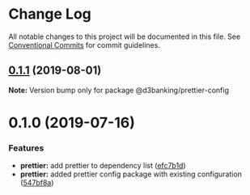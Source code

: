 # Change Log

All notable changes to this project will be documented in this file.
See [Conventional Commits](https://conventionalcommits.org) for commit guidelines.

## [0.1.1](https://github.com/LodoSoftware/javascript-style-guide/compare/@d3banking/prettier-config@0.1.0...@d3banking/prettier-config@0.1.1) (2019-08-01)

**Note:** Version bump only for package @d3banking/prettier-config





# 0.1.0 (2019-07-16)


### Features

* **prettier:** add prettier to dependency list ([efc7b1d](https://github.com/LodoSoftware/javascript-style-guide/commit/efc7b1d))
* **prettier:** added prettier config package with existing configuration ([547bf8a](https://github.com/LodoSoftware/javascript-style-guide/commit/547bf8a))
